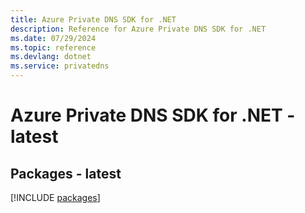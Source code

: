 ```yaml
---
title: Azure Private DNS SDK for .NET
description: Reference for Azure Private DNS SDK for .NET
ms.date: 07/29/2024
ms.topic: reference
ms.devlang: dotnet
ms.service: privatedns
---
```

# Azure Private DNS SDK for .NET - latest
## Packages - latest
[!INCLUDE [packages](private-dns-index.md)]